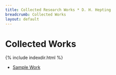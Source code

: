 ```yaml
---
title: Collected Research Works * D. H. Hepting
breadcrumb: Collected Works
layout: default
---
```

# Collected Works

{% include indexdir.html %}

- [Sample Work](./sample.html)
